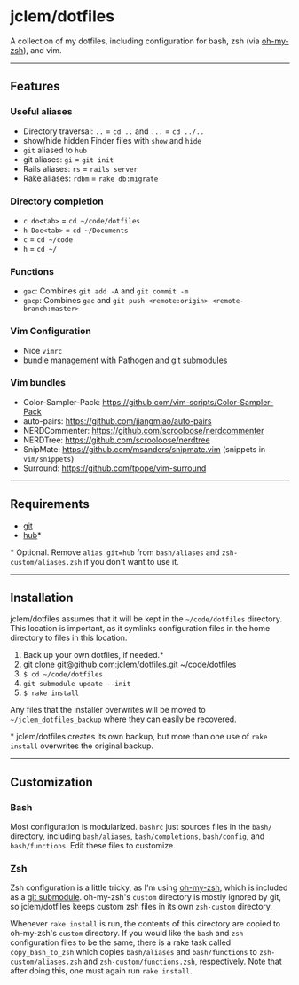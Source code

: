 # jclem/dotfiles

A collection of my dotfiles, including configuration for bash, zsh (via
[oh-my-zsh][oh_my_zsh]), and vim.

---

## Features

### Useful aliases

* Directory traversal: `..` = `cd ..` and `...` = `cd ../..`
* show/hide hidden Finder files with `show` and `hide`
* `git` aliased to `hub`
* git aliases: `gi` = `git init`
* Rails aliases: `rs` = `rails server`
* Rake aliases: `rdbm` = `rake db:migrate`

### Directory completion

* `c do<tab>` = `cd ~/code/dotfiles`
* `h Doc<tab>` = `cd ~/Documents`
* `c` = `cd ~/code`
* `h` = `cd ~/`

### Functions

* `gac`: Combines `git add -A` and `git commit -m`
* `gacp`: Combines `gac` and `git push <remote:origin> <remote-branch:master>`

### Vim Configuration

* Nice `vimrc`
* bundle management with Pathogen and [git submodules][git_submodules]

### Vim bundles

* Color-Sampler-Pack: https://github.com/vim-scripts/Color-Sampler-Pack
* auto-pairs: https://github.com/jiangmiao/auto-pairs
* NERDCommenter: https://github.com/scrooloose/nerdcommenter
* NERDTree: https://github.com/scrooloose/nerdtree
* SnipMate: https://github.com/msanders/snipmate.vim (snippets in
  `vim/snippets`)
* Surround: https://github.com/tpope/vim-surround

---

## Requirements

* [git][git]
* [hub][hub]*

\* Optional. Remove `alias git=hub` from `bash/aliases` and `zsh-custom/aliases.zsh` if you don't want
to use it.

---

## Installation

jclem/dotfiles assumes that it will be kept in the `~/code/dotfiles` directory.
This location is important, as it symlinks configuration files in the home
directory to files in this location.

1. Back up your own dotfiles, if needed.*
2. git clone git@github.com:jclem/dotfiles.git ~/code/dotfiles
3. `$ cd ~/code/dotfiles`
4. `git submodule update --init`
5. `$ rake install`

Any files that the installer overwrites will be moved to
`~/jclem_dotfiles_backup` where they can easily be recovered.

\* jclem/dotfiles creates its own backup, but more than one use of `rake
  install` overwrites the original backup.

---

## Customization

### Bash

Most configuration is modularized. `bashrc` just sources files in the `bash/`
directory, including `bash/aliases`, `bash/completions`, `bash/config`, and
`bash/functions`. Edit these files to customize.

### Zsh

Zsh configuration is a little tricky, as I'm using [oh-my-zsh][oh_my_zsh],
which is included as a [git submodule][git_submodules]. oh-my-zsh's `custom`
directory is mostly ignored by git, so jclem/dotfiles keeps custom zsh files in
its own `zsh-custom` directory.

Whenever `rake install` is run, the contents of this directory are copied to
oh-my-zsh's `custom` directory. If you would like the `bash` and `zsh`
configuration files to be the same, there is a rake task called
`copy_bash_to_zsh` which copies `bash/aliases` and `bash/functions` to
`zsh-custom/aliases.zsh` and `zsh-custom/functions.zsh`, respectively. Note
that after doing this, one must again run `rake install`.

[oh_my_zsh]: https://github.com/robbyrussell/oh-my-zsh
[git_submodules]: http://book.git-scm.com/5_submodules.html
[git]: http://git-scm.com/
[hub]: https://github.com/defunkt/hub
